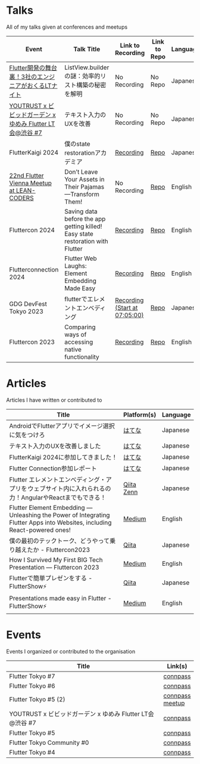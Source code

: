 # Talks
All of my talks given at conferences and meetups

| Event            | Talk Title                | Link to Recording                     | Link to Repo                        | Language                            |
|------------------|---------------------------|---------------------------------------|-------------------------------------|-------------------------------------|
| [Flutter開発の舞台裏！3社のエンジニアがおくるLTナイト](https://enechange-meetup.connpass.com/event/347260/) | ListView.builderの謎：効率的リスト構築の秘密を解明　| No Recording | No Repo | Japanese |
| [YOUTRUST x ビビッドガーデン x ゆめみ Flutter LT会@渋谷 #7](https://yumemi.connpass.com/event/340473/) | テキスト入力のUXを改善　| No Recording | No Repo | Japanese |
| FlutterKaigi 2024 | 僕のstate restorationアカデミア| [Recording](https://www.youtube.com/watch?v=ZEpcXKXSIyI) | [Repo](https://github.com/lucas-goldner/state_restoration_presentation/tree/flutterkaigi2024-presented-version) | Japanese |
| [22nd Flutter Vienna Meetup at LEAN-CODERS](https://www.meetup.com/de-DE/fluttervienna/events/303135184/?eventOrigin=group_events_list)  | Don’t Leave Your Assets in Their Pajamas—Transform Them!　| No Recording | [Repo](https://github.com/lucas-goldner/assets_transform_presentation) | English |
| Fluttercon 2024  | Saving data before the app getting killed! Easy state restoration with Flutter| [Recording](https://www.droidcon.com/2024/09/03/saving-data-before-the-app-getting-killed-easy-state-restoration-with-flutter/) | [Repo](https://github.com/lucas-goldner/state_restoration_presentation/tree/fluttercon2024-presented-version) | English |
| Flutterconnection 2024 | Flutter Web Laughs: Element Embedding Made Easy | [Recording](https://www.youtube.com/watch?v=Hhq5PRD6c3I) | [Repo](https://github.com/lucas-goldner/Element-Embedding-Presentation/tree/Flutterconnection-2024) | English |
| GDG DevFest Tokyo 2023 | flutterでエレメントエンベディング | [Recording (Start at 07:05:00)](https://www.youtube.com/live/uuaxvgKrDtE?feature=shared&t=25508) | [Repo](https://github.com/lucas-goldner/Element-Embedding-Presentation/tree/GDG-Devfest-Tokyo-2023) | Japanese |
| Fluttercon 2023  | Comparing ways of accessing native functionality | [Recording](https://droidcon.com/2023/08/07/comparing-ways-of-accessing-native-functionality/) | [Repo](https://github.com/lucas-goldner/FFIGen-Presentation) | English |

# Articles
Articles I have written or contributed to

| Title | Platform(s) | Language |
| --- | --- | --- |
| AndroidでFlutterアプリでイメージ選択に気をつけろ | [はてな](https://tech.youtrust.co.jp/entry/flutter-image-picking-android) | Japanese |
| テキスト入力のUXを改善しました | [はてな](https://tech.youtrust.co.jp/entry/app-text-ux-improvements) | Japanese |
| FlutterKaigi 2024に参加してきました！| [はてな](https://tech.youtrust.co.jp/entry/2024/11/27/184941) | Japanese |
| Flutter Connection参加レポート | [はてな](https://tech.youtrust.co.jp/entry/2024/08/07/184732) | Japanese |
| Flutter エレメントエンべディング・アプリを ウェブサイト内に入れられるの力！AngularやReactまでもできる！ | [Qiita](https://qiita.com/LucasGoldner/items/64b9e74f5b982465cf76) <br> [Zenn](https://zenn.dev/lucasgoldner/articles/a17d86a5893129) | Japanese |
| Flutter Element Embedding — Unleashing the Power of Integrating Flutter Apps into Websites, including React-powered ones! | [Medium](https://medium.com/@lucas.goldner/flutter-element-embedding-unleashing-the-power-of-integrating-flutter-apps-into-websites-e91c84c13f2d) | English |
| 僕の最初のテックトーク、どうやって乗り越えたか - Fluttercon2023 | [Qiita](https://qiita.com/LucasGoldner/items/7583c9bc1316286b9121) | Japanese |
| How I Survived My First BIG Tech Presentation — Fluttercon 2023 | [Medium](https://medium.com/@lucas.goldner/how-i-survived-my-first-big-tech-presentation-fluttercon-2023-f6c1c10f0263) | English |
| Flutterで簡単プレゼンをする - FlutterShow⚡ | [Qiita](https://qiita.com/LucasGoldner/items/225a793035820137fc18) | Japanese |
| Presentations made easy in Flutter -FlutterShow⚡ | [Medium](https://medium.com/@lucas.goldner/presentations-made-easy-in-flutter-fluttershow-79ab316253b5) | English |

# Events
Events I organized or contributed to the organisation

| Title | Link(s) |
| --- | --- |
| Flutter Tokyo #7 | [connpass](https://flutter-jp.connpass.com/event/351432/) |
| Flutter Tokyo #6 | [connpass](https://flutter-jp.connpass.com/event/347785/) |
| Flutter Tokyo #5 (2) | [connpass](https://flutter-jp.connpass.com/event/346464/) <br> [meetup](https://www.meetup.com/de-DE/flutter-meetup-tokyo/events/306488333/?eventOrigin=group_events_list) |
| YOUTRUST x ビビッドガーデン x ゆめみ Flutter LT会@渋谷 #7 | [connpass](https://yumemi.connpass.com/event/340473/) |
| Flutter Tokyo #5 | [connpass](https://flutter-jp.connpass.com/event/333418/) |
| Flutter Tokyo Community #0 | [connpass](https://flutter-tokyo-community.connpass.com/event/337029/) |
| Flutter Tokyo #4 | [connpass](https://flutter-jp.connpass.com/event/332097/) |
